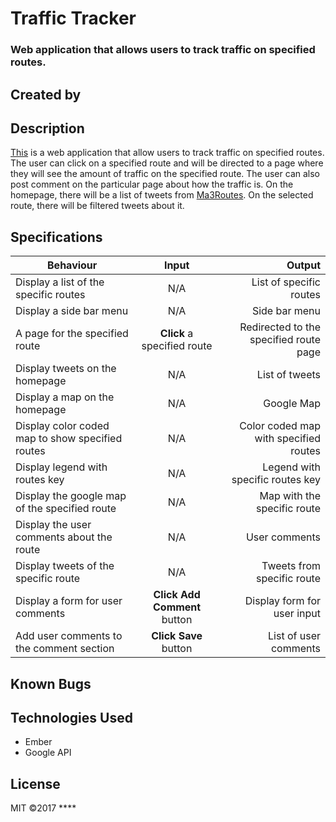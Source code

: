 # Traffic Tracker

### Web application that allows users to track traffic on specified routes.

## Created by 

## Description
[This]() is a web application that allow users to track traffic on specified routes. The user can click on a specified route and will be directed to a page where they will see the amount of traffic on the specified route. The user can also post comment on the particular page about how the traffic is.
On the homepage, there will be a list of tweets from [Ma3Routes](https://twitter.com/Ma3Route?ref_src=twsrc%5Egoogle%7Ctwcamp%5Eserp%7Ctwgr%5Eauthor). On the selected route, there will be filtered tweets about it. 

## Specifications

| Behaviour | Input | Output |
| ------------ |:----------:| -------: | 
| Display a list of the specific routes | N/A | List of specific routes |
| Display a side bar menu | N/A | Side bar menu | 
| A page for the specified route | **Click** a specified route | Redirected to the specified route page |
| Display tweets on the homepage | N/A | List of tweets |
| Display a map on the homepage | N/A | Google Map |
| Display color coded map to show specified routes | N/A | Color coded map with specified routes |
| Display legend with routes key | N/A | Legend with specific routes key |
| Display the google map of the specified route | N/A | Map with the specific route|
| Display the user comments about the route | N/A | User comments |
| Display tweets of the specific route | N/A | Tweets from specific route |
| Display a form for user comments | **Click Add Comment** button | Display form for user input |
| Add user comments to the comment section | **Click Save** button | List of user comments |

## Known Bugs

## Technologies Used
* Ember 
* Google API

## License
MIT &copy;2017 ****
